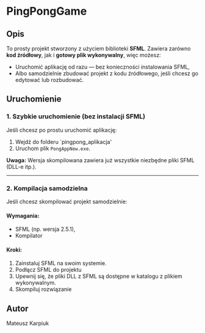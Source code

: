 # PingPongGame

## Opis
To prosty projekt stworzony z użyciem biblioteki **SFML**. Zawiera zarówno **kod źródłowy**, jak i **gotowy plik wykonywalny**, więc możesz:

- Uruchomić aplikację od razu — bez konieczności instalowania SFML,
- Albo samodzielnie zbudować projekt z kodu źródłowego, jeśli chcesz go edytować lub rozbudować.


## Uruchomienie

### 1. Szybkie uruchomienie (bez instalacji SFML)
Jeśli chcesz po prostu uruchomić aplikację:

1. Wejdź do folderu `pingpong_aplikacja'
2. Uruchom plik `PongAppNew.exe`.

**Uwaga:** Wersja skompilowana zawiera już wszystkie niezbędne pliki SFML (DLL-e itp.).

---

### 2. Kompilacja samodzielna
Jeśli chcesz skompilować projekt samodzielnie:

#### Wymagania:
- SFML (np. wersja 2.5.1),
- Kompilator 

#### Kroki:
1. Zainstaluj SFML na swoim systemie.
2. Podłącz SFML do projektu
3. Upewnij się, że pliki DLL z SFML są dostępne w katalogu z plikiem wykonywalnym.
4. Skompiluj rozwiązanie
## Autor
Mateusz Karpiuk
